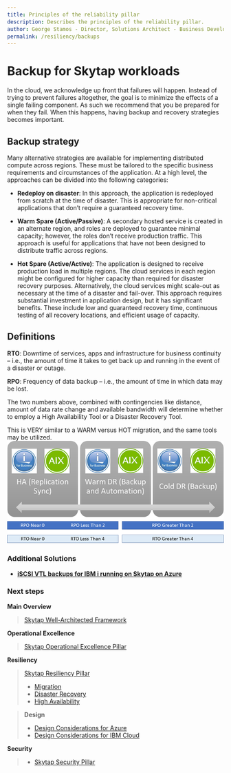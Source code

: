 ```yaml
---
title: Principles of the reliability pillar
description: Describes the principles of the reliability pillar.
author: George Stamos - Director, Solutions Architect - Business Development
permalink: /resiliency/backups
---
```



# Backup for Skytap workloads

In the cloud, we acknowledge up front that failures will happen. Instead of trying to prevent failures altogether, the goal is to minimize the effects of a single failing component. As such we recommend that you be prepared for when they fail. When this happens, having backup and recovery strategies becomes important.

## Backup strategy

Many alternative strategies are available for implementing distributed compute across regions. These must be tailored to the specific business requirements and circumstances of the application. At a high level, the approaches can be divided into the following categories:

- **Redeploy on disaster**: In this approach, the application is redeployed from scratch at the time of disaster. This is appropriate for non-critical applications that don’t require a guaranteed recovery time.

- **Warm Spare (Active/Passive)**: A secondary hosted service is created in an alternate region, and roles are deployed to guarantee minimal capacity; however, the roles don’t receive production traffic. This approach is useful for applications that have not been designed to distribute traffic across regions.

- **Hot Spare (Active/Active)**: The application is designed to receive production load in multiple regions. The cloud services in each region might be configured for higher capacity than required for disaster recovery purposes. Alternatively, the cloud services might scale-out as necessary at the time of a disaster and fail-over. This approach requires substantial investment in application design, but it has significant benefits. These include low and guaranteed recovery time, continuous testing of all recovery locations, and efficient usage of capacity.

## Definitions

**RTO**: Downtime of services, apps and infrastructure for business continuity – i.e., the amount of time it takes to get back up and running in the event of a disaster or outage.

**RPO**: Frequency of data backup – i.e., the amount of time in which data may be lost.

The two numbers above, combined with contingencies like distance, amount of data rate change and available bandwidth will determine whether to employ a High Availability Tool or a Disaster Recovery Tool.

This is VERY similar to a WARM versus HOT migration, and the same tools may be utilized.
<img src="https://raw.githubusercontent.com/skytap/well-architected-framework/master/resiliency/media/backuptypes.png" width="800">

### Additional Solutions

- **[iSCSI VTL backups for IBM i running on Skytap on Azure](./solutions/VTL/IBMi-iSCSI-VTL-Backups.md)**

### Next steps

**Main Overview**
> [Skytap Well-Architected Framework](../../)

**Operational Excellence**
>[Skytap Operational Excellence Pillar](../../operations/)

**Resiliency**
> [Skytap Resiliency Pillar](../)
>* [Migration](./migrations)
>* [Disaster Recovery](./disaster-recovery)
>* [High Availability](./ibmi-disaster-recovery)

>**Design**
>* [Design Considerations for Azure](../design-considerations-azure)
>* [Design Considerations for IBM Cloud](../design-considerations-ibm)


**Security**
> * [Skytap Security Pillar](../../security/)

